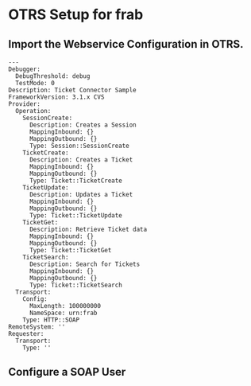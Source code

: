 # OTRS Setup for frab

## Import the Webservice Configuration in OTRS.

    ---
    Debugger:
      DebugThreshold: debug
      TestMode: 0
    Description: Ticket Connector Sample
    FrameworkVersion: 3.1.x CVS
    Provider:
      Operation:
        SessionCreate:
          Description: Creates a Session
          MappingInbound: {}
          MappingOutbound: {}
          Type: Session::SessionCreate
        TicketCreate:
          Description: Creates a Ticket
          MappingInbound: {}
          MappingOutbound: {}
          Type: Ticket::TicketCreate
        TicketUpdate:
          Description: Updates a Ticket
          MappingInbound: {}
          MappingOutbound: {}
          Type: Ticket::TicketUpdate
        TicketGet:
          Description: Retrieve Ticket data
          MappingInbound: {}
          MappingOutbound: {}
          Type: Ticket::TicketGet
        TicketSearch:
          Description: Search for Tickets
          MappingInbound: {}
          MappingOutbound: {}
          Type: Ticket::TicketSearch
      Transport:
        Config:
          MaxLength: 100000000
          NameSpace: urn:frab
        Type: HTTP::SOAP
    RemoteSystem: ''
    Requester:
      Transport:
        Type: ''

## Configure a SOAP User        
